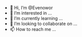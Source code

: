- 👋 Hi, I’m @Evenowor
- 👀 I’m interested in ...
- 🌱 I’m currently learning ...
- 💞️ I’m looking to collaborate on ...
- 📫 How to reach me ...

<!---
Evenowor/Evenowor is a ✨ special ✨ repository because its `README.md` (this file) appears on your GitHub profile.
You can click the Preview link to take a look at your changes.
--->

